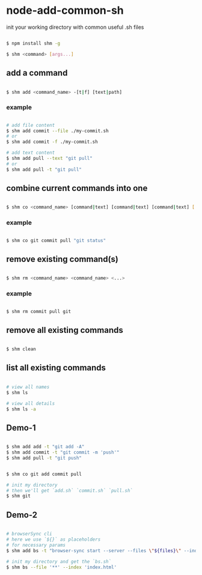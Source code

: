 # node-add-common-sh

init your working directory with common useful .sh files


```bash

$ npm install shm -g

$ shm <command> [args...]

```

## add **a** command 

```bash

$ shm add <command_name> -[t|f] [text|path]

```

### example

```bash

# add file content
$ shm add commit --file ./my-commit.sh
# or
$ shm add commit -f ./my-commit.sh

# add text content
$ shm add pull --text "git pull"
# or
$ shm add pull -t "git pull"

```

## combine current commands into **one**

```bash

$ shm co <command_name> [command|text] [command|text] [command|text] [...]

```

### example

```bash

$ shm co git commit pull "git status"

```

## remove existing command(s)

```bash

$ shm rm <command_name> <command_name> <...> 

```


### example

```bash

$ shm rm commit pull git

```

## remove all existing commands

```bash

$ shm clean

```

## list all existing commands

```bash

# view all names
$ shm ls

# view all details
$ shm ls -a

```




## Demo-1

```bash

$ shm add add -t "git add -A"
$ shm add commit -t "git commit -m 'push'"
$ shm add pull -t "git push"


$ shm co git add commit pull

# init my directory
# then we'll get `add.sh` `commit.sh` `pull.sh`
$ shm git 

```

## Demo-2

```bash

# browserSync cli 
# here we use `${}` as placeholders
# for necessary params
$ shm add bs -t "browser-sync start --server --files \"${files}\" --index \"${index}\" --open \"external\" --reload-debounce --no-notify"

# init my directory and get the `bs.sh`
$ shm bs --file '**' --index 'index.html'

```
